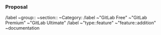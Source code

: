 <!-- This template is a great use for issues that are feature::additions or technical tasks for larger issues.-->

### Proposal

<!-- Use this section to explain the feature and how it will work. It can be helpful to add technical details, design proposals, and links to related epics or issues. -->

<!-- Consider adding related issues and epics to this issue. You can also reference the Feature Proposal Template (https://gitlab.com/gitlab-org/gitlab/-/blob/master/.gitlab/issue_templates/Feature%20proposal%20-%20detailed.md) for additional details to consider adding to this issue. Additionally, as a data oriented organization, when your feature exits planning breakdown, consider adding the `What does success look like, and how can we measure that?` section.
-->

<!-- Label reminders
Use the following resources to find the appropriate labels:
- https://gitlab.com/gitlab-org/gitlab/-/labels
- https://about.gitlab.com/handbook/product/categories/features/
-->

/label ~group:: ~section:: ~Category:
/label ~"GitLab Free" ~"GitLab Premium" ~"GitLab Ultimate"
/label ~"type::feature" ~"feature::addition" ~documentation

